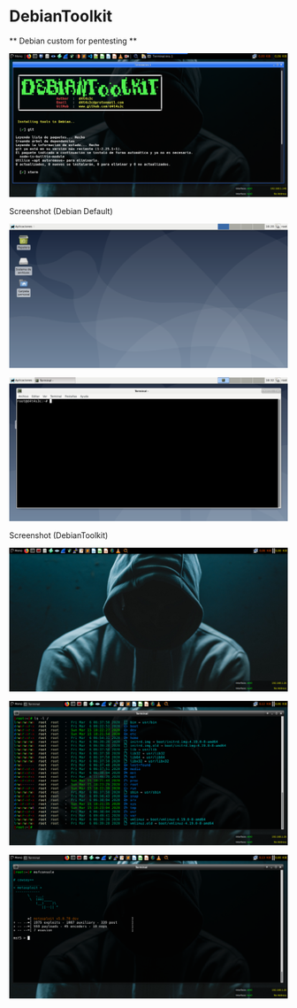 # DebianToolkit

** Debian custom for pentesting **

![](/screenshot/screenshot0.png)

Screenshot (Debian Default)

![](/screenshot/screenshot1.png)

![](/screenshot/screenshot2.png)

Screenshot (DebianToolkit)

![](/screenshot/screenshot3.png)

![](/screenshot/screenshot4.png)

![](/screenshot/screenshot5.png)

